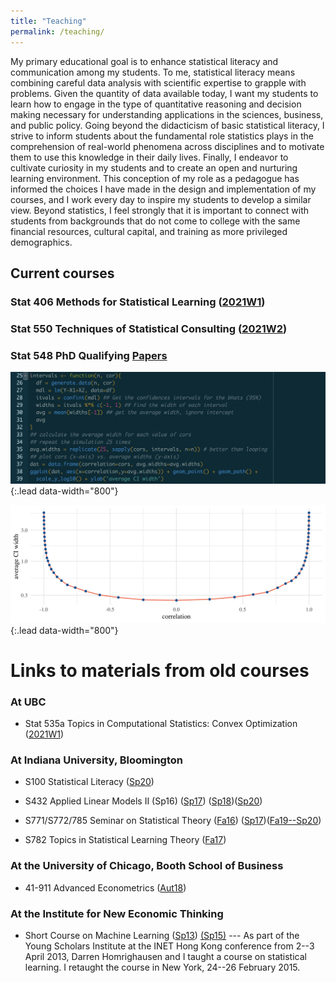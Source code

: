 ```yaml
---
title: "Teaching"
permalink: /teaching/
---
```


My primary educational goal is to enhance
statistical literacy and communication among my students. To me, statistical
literacy means combining careful data analysis with scientific
expertise to grapple with problems. Given the quantity of data available
today, I want my students to learn how to engage in the type
of quantitative reasoning and decision making necessary for
understanding
applications in the sciences, business, and public policy.
Going beyond the didacticism of basic statistical literacy, I strive
to inform students about the
fundamental role statistics plays in the comprehension of real-world
phenomena across disciplines and to motivate them to
use this knowledge in their daily lives.
Finally, I endeavor to cultivate curiosity in my students and to create an open and
nurturing learning environment.
This conception of my role as a pedagogue has informed the choices I have
made in the design and implementation of my courses, and I work every
day to inspire my students to develop a similar view. Beyond
statistics, I feel strongly that it is important to connect with students from
backgrounds that do not come to college with the same financial
resources, cultural capital, and training as more privileged
demographics.      


## Current courses

### Stat 406 Methods for Statistical Learning ([2021W1](https://ubc-stat.github.io/stat-406/))

### Stat 550 Techniques of Statistical Consulting ([2021W2](https://stat550-2021.github.io/))

### Stat 548 PhD Qualifying [Papers](stat548.html)



![](/assets/img/code.png){:.lead data-width="800"}

![](/assets/img/ci-widths.jpg){:.lead data-width="800"}


# Links to materials from old courses

### At UBC

* Stat 535a Topics in Computational Statistics: Convex Optimization ([2021W1](https://ubc-stat.github.io/stat-535-convexopt/))

### At Indiana University, Bloomington

* S100 Statistical Literacy ([Sp20](https://iub-stat100.github.io))

* S432 Applied Linear Models II (Sp16) ([Sp17](https://github.com/STATS-432Sp2017)) ([Sp18](https://stats-432sp2018.github.io/))([Sp20](https://stats-432sp2020.github.io))


* S771/S772/785 Seminar on Statistical Theory ([Fa16](https://github.iu.edu/dajmcdon/s771)) ([Sp17](https://github.iu.edu/dajmcdon/s771))([Fa19--Sp20](https://stats-ada-2019-20.github.io))

* S782 Topics in Statistical Learning Theory ([Fa17](https://github.com/stats-782fa2017))



### At the University of Chicago, Booth School of Business

* 41-911 Advanced Econometrics ([Aut18](https://booth41911.github.io))

### At the Institute for New Economic Thinking

* Short Course on Machine Learning ([Sp13](/teaching/inet2013.html)) [(Sp15)](/teaching/inet2015.html) --- As part of the Young Scholars Institute at the INET Hong Kong conference from 2--3 April 2013, Darren Homrighausen and I taught a course on statistical learning. I retaught the course in New York, 24--26 February 2015.
